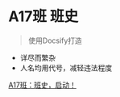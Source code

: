 <!-- _coverpage.md -->

# A17班 班史

> 使用Docsify打造

- 详尽而繁杂
- 人名均用代号，减轻违法程度


[A17班：班史，启动！](/README.md)